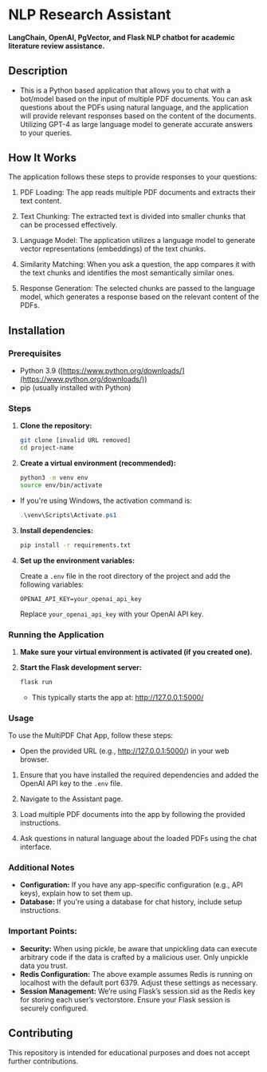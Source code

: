 

# NLP Research Assistant
#### LangChain, OpenAI, PgVector, and Flask NLP chatbot for academic literature review assistance.

## Description

* This is a Python based application that allows you to chat with a bot/model based on the input of multiple PDF documents. You can ask questions about the PDFs using natural language, and the application will provide relevant responses based on the content of the documents. Utilizing GPT-4 as large language model to generate accurate answers to your queries.


## How It Works

[//]: # (!PDF Research Assistant WebApp Diagram]&#40;./docs/PDF-LangChain.jpg&#41;)

The application follows these steps to provide responses to your questions:

1. PDF Loading: The app reads multiple PDF documents and extracts their text content.

2. Text Chunking: The extracted text is divided into smaller chunks that can be processed effectively.

3. Language Model: The application utilizes a language model to generate vector representations (embeddings) of the text chunks.

4. Similarity Matching: When you ask a question, the app compares it with the text chunks and identifies the most semantically similar ones.

5. Response Generation: The selected chunks are passed to the language model, which generates a response based on the relevant content of the PDFs.


## Installation

### Prerequisites

* Python 3.9 ([https://www.python.org/downloads/](https://www.python.org/downloads/))
* pip (usually installed with Python)

### Steps

1.  **Clone the repository:**

    ```bash
    git clone [invalid URL removed]
    cd project-name
    ```


2.  **Create a virtual environment (recommended):**

    ```bash
    python3 -m venv env 
    source env/bin/activate
    ```
    
* If you're using Windows, the activation command is:
    
    ```powershell
    .\venv\Scripts\Activate.ps1
    ```

3.  **Install dependencies:**

     ```bash
    pip install -r requirements.txt
    ```
4.  **Set up the environment variables:**

    Create a `.env` file in the root directory of the project and add the following variables:

    ```plaintext
    OPENAI_API_KEY=your_openai_api_key
    ```

    Replace `your_openai_api_key` with your OpenAI API key.

### Running the Application

1.  **Make sure your virtual environment is activated (if you created one).**

2.  **Start the Flask development server:**

    ```bash
    flask run
    ```

    * This typically starts the app at: http://127.0.0.1:5000/

### Usage

To use the MultiPDF Chat App, follow these steps:

* Open the provided URL (e.g.,  http://127.0.0.1:5000/) in your web browser.

1. Ensure that you have installed the required dependencies and added the OpenAI API key to the `.env` file.

2. Navigate to the Assistant page.

3. Load multiple PDF documents into the app by following the provided instructions.

4. Ask questions in natural language about the loaded PDFs using the chat interface.


### Additional Notes

* **Configuration:** If you have any app-specific configuration (e.g., API keys), explain how to set them up. 
* **Database:** If you're using a database for chat history, include setup instructions.

### Important Points:

* **Security:** When using pickle, be aware that unpickling data can execute arbitrary code if the data is crafted by a malicious user. Only unpickle data you trust.
* **Redis Configuration:** The above example assumes Redis is running on localhost with the default port 6379. Adjust these settings as necessary.
* **Session Management:** We’re using Flask’s session.sid as the Redis key for storing each user’s vectorstore. Ensure your Flask session is securely configured.

## Contributing
This repository is intended for educational purposes and does not accept further contributions.